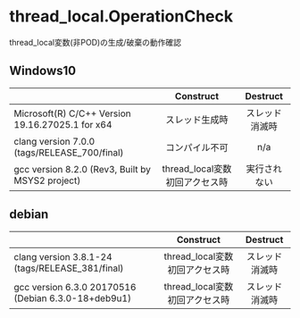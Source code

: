 # thread_local.OperationCheck

thread_local変数(非POD)の生成/破棄の動作確認

## Windows10
||Construct|Destruct|
|-|:-:|:-:|
|Microsoft(R) C/C++ Version 19.16.27025.1 for x64|スレッド生成時|スレッド消滅時|
|clang version 7.0.0 (tags/RELEASE_700/final)|コンパイル不可|n/a|
|gcc version 8.2.0 (Rev3, Built by MSYS2 project)|thread_local変数初回アクセス時|実行されない|

## debian  
||Construct|Destruct|
|-|:-:|:-:|
|clang version 3.8.1-24 (tags/RELEASE_381/final)|thread_local変数初回アクセス時|スレッド消滅時|
|gcc version 6.3.0 20170516 (Debian 6.3.0-18+deb9u1)|thread_local変数初回アクセス時|スレッド消滅時|

